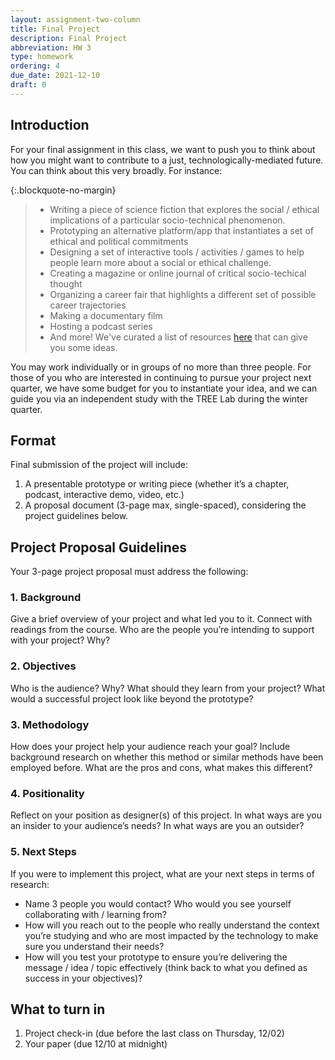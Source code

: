 ```yaml
---
layout: assignment-two-column
title: Final Project
description: Final Project
abbreviation: HW 3
type: homework
ordering: 4
due_date: 2021-12-10
draft: 0
---
```


## Introduction
For your final assignment in this class, we want to push you to think about how you might want to contribute to a just, technologically-mediated future. You can think about this very broadly. For instance:

{:.blockquote-no-margin}
> * Writing a piece of science fiction that explores the social / ethical implications of a particular socio-technical phenomenon.
> * Prototyping an alternative platform/app that instantiates a set of ethical and political commitments
> * Designing a set of interactive tools / activities / games to help people learn more about a social or ethical challenge.
> * Creating a magazine or online journal of critical socio-techical thought
> * Organizing a career fair that highlights a different set of possible career trajectories
> * Making a documentary film
> * Hosting a podcast series
> * And more! We've curated a list of resources [here](../resources) that can give you some ideas. 

You may work individually or in groups of no more than three people. For those of you who are interested in continuing to pursue your project next quarter, we have some budget for you to instantiate your idea, and we can guide you via an independent study with the TREE Lab during the winter quarter.

## Format
Final submission of the project will include:

1. A presentable prototype or writing piece (whether it’s a chapter, podcast, interactive demo, video, etc.)
2. A proposal document (3-page max, single-spaced), considering the project guidelines below.

## Project Proposal Guidelines
Your 3-page project proposal must address the following:

### 1. Background
Give a brief overview of your project and what led you to it. Connect with readings from the course. Who are the people you’re intending to support with your project? Why?

### 2. Objectives
Who is the audience? Why? What should they learn from your project?  What would a successful project look like beyond the prototype?

### 3. Methodology
How does your project help your audience reach your goal? Include background research on whether this method or similar methods have been employed before. What are the pros and cons, what makes this different?

### 4. Positionality
Reflect on your position as designer(s) of this project. In what ways are you an insider to your audience’s needs? In what ways are you an outsider?

### 5. Next Steps
If you were to implement this project, what are your next steps in terms of research:
* Name 3 people you would contact? Who would you see yourself collaborating with / learning from? 
* How will you reach out to the people who really understand the context you’re studying and who are most impacted by the technology to make sure you understand their needs?
* How will you test your prototype to ensure you’re delivering the message / idea / topic effectively (think back to what you defined as success in your objectives)?

## What to turn in
1. Project check-in (due before the last class on Thursday, 12/02)
2. Your paper (due 12/10 at midnight)